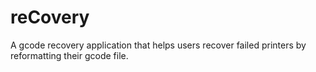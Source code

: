 # reCovery
A gcode recovery application that helps users recover failed printers by reformatting their gcode file. 
